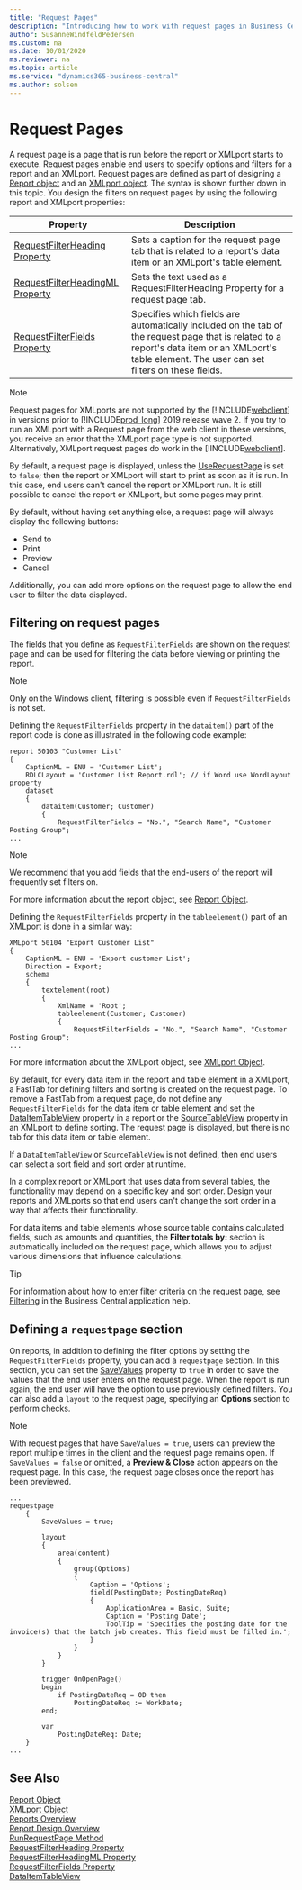 ```yaml
---
title: "Request Pages"
description: "Introducing how to work with request pages in Business Central."
author: SusanneWindfeldPedersen
ms.custom: na
ms.date: 10/01/2020
ms.reviewer: na
ms.topic: article
ms.service: "dynamics365-business-central"
ms.author: solsen
---
```


# Request Pages

A request page is a page that is run before the report or XMLport starts to execute. Request pages enable end users to specify options and filters for a report and an XMLport. Request pages are defined as part of designing a [Report object](devenv-report-object.md) and an [XMLport object](devenv-XMLport-object.md). The syntax is shown further down in this topic. You design the filters on request pages by using the following report and XMLport properties:

|Property|Description|
|--------|-----------|
|[RequestFilterHeading Property](properties/devenv-requestfilterheading-property.md)|Sets a caption for the request page tab that is related to a report's data item or an XMLport's table element.|
|[RequestFilterHeadingML Property](properties/devenv-requestfilterheadingml-property.md)|Sets the text used as a RequestFilterHeading Property for a request page tab.|
|[RequestFilterFields Property](properties/devenv-requestfilterfields-property.md)|Specifies which fields are automatically included on the tab of the request page that is related  to a report's data item or an XMLport's table element. The user can set filters on these fields. |

> [!NOTE]  
> Request pages for XMLports are not supported by the [!INCLUDE[webclient](includes/webclient.md)] in versions prior to [!INCLUDE[prod_long](includes/prod_long.md)] 2019 release wave 2. If you try to run an XMLport with a Request page from the web client in these versions, you receive an error that the XMLport page type is not supported. Alternatively, XMLport request pages do work in the [!INCLUDE[webclient](includes/nav_windows_md.md)].

By default, a request page is displayed, unless the [UseRequestPage](properties/devenv-userequestpage-property.md) is set to `false`; then the report or XMLport will start to print as soon as it is run. In this case, end users can't cancel the report or XMLport run. It is still possible to cancel the report or XMLport, but some pages may print.

By default, without having set anything else, a request page will always display the following buttons:

- Send to
- Print
- Preview
- Cancel

Additionally, you can add more options on the request page to allow the end user to filter the data displayed. 

## <a name="FilteringRequest"></a> Filtering on request pages

The fields that you define as `RequestFilterFields` are shown on the request page and can be used for filtering the data before viewing or printing the report. 

> [!NOTE]  
> Only on the Windows client, filtering is possible even if `RequestFilterFields` is not set.

Defining the `RequestFilterFields` property in the `dataitem()` part of the report code is done as illustrated in the following code example:  

```AL
report 50103 "Customer List"
{
    CaptionML = ENU = 'Customer List';
    RDLCLayout = 'Customer List Report.rdl'; // if Word use WordLayout property
    dataset
    {
        dataitem(Customer; Customer)
        {
            RequestFilterFields = "No.", "Search Name", "Customer Posting Group";
...
```

> [!NOTE]  
> We recommend that you add fields that the end-users of the report will frequently set filters on.

For more information about the report object, see [Report Object](devenv-report-object.md).

Defining the `RequestFilterFields` property in the `tableelement()` part of an XMLport is done in a similar way:  

```AL
XMLport 50104 "Export Customer List"
{
    CaptionML = ENU = 'Export customer List';
    Direction = Export;
    schema
    {
        textelement(root)
        {
            XmlName = 'Root';
            tableelement(Customer; Customer)
            {
                RequestFilterFields = "No.", "Search Name", "Customer Posting Group";
...
```

For more information about the XMLport object, see [XMLport Object](devenv-XMLport-object.md).

By default, for every data item in the report and table element in a XMLport, a FastTab for defining filters and sorting is created on the request page. To remove a FastTab from a request page, do not define any `RequestFilterFields` for the data item or table element and set the [DataItemTableView](properties/devenv-dataitemtableview-property.md) property in a report or the [SourceTableView](properties/devenv-sourcetableview-XMLports-property.md) property in an XMLport to define sorting. The request page is displayed, but there is no tab for this data item or table element.

If a `DataItemTableView` or `SourceTableView` is not defined, then end users can select a sort field and sort order at runtime.

In a complex report or XMLport that uses data from several tables, the functionality may depend on a specific key and sort order. Design your reports and XMLports so that end users can't change the sort order in a way that affects their functionality.

For data items and table elements whose source table contains calculated fields, such as amounts and quantities, the **Filter totals by:** section is automatically included on the request page, which allows you to adjust various dimensions that influence calculations.

> [!TIP]
> For information about how to enter filter criteria on the request page, see [Filtering](/dynamics365/business-central/ui-enter-criteria-filters#-filtering) in the Business Central application help.


## Defining a `requestpage` section

On reports, in addition to defining the filter options by setting the `RequestFilterFields` property, you can add a `requestpage` section. In this section, you can set the [SaveValues](properties/devenv-savevalues-property.md) property to `true` in order to save the values that the end user enters on the request page. When the report is run again, the end user will have the option to use previously defined filters. You can also add a `layout` to the request page, specifying an **Options** section to perform checks.

> [!NOTE]
> With request pages that have `SaveValues = true`, users can preview the report multiple times in the client and the request page remains open. If `SaveValues = false` or omitted, a **Preview & Close** action appears on the request page. In this case, the request page closes once the report has been previewed. 

```AL
...
requestpage
    {
        SaveValues = true;

        layout
        {
            area(content)
            {
                group(Options)
                {
                    Caption = 'Options';
                    field(PostingDate; PostingDateReq)
                    {
                        ApplicationArea = Basic, Suite;
                        Caption = 'Posting Date';
                        ToolTip = 'Specifies the posting date for the invoice(s) that the batch job creates. This field must be filled in.';
                    }
                }
            }
        }

        trigger OnOpenPage()
        begin
            if PostingDateReq = 0D then
                PostingDateReq := WorkDate;
        end;

        var
            PostingDateReq: Date;
    }
...
```
## See Also
[Report Object](devenv-report-object.md)  
[XMLport Object](devenv-XMLport-object.md)  
[Reports Overview](devenv-reports.md)  
[Report Design Overview](devenv-report-design-overview.md)  
[RunRequestPage Method](methods-auto/report/reportinstance-runrequestpage-method.md)  
[RequestFilterHeading Property](properties/devenv-requestfilterheading-property.md)  
[RequestFilterHeadingML Property](properties/devenv-requestfilterheadingml-property.md)  
[RequestFilterFields Property](properties/devenv-requestfilterfields-property.md)  
[DataItemTableView](properties/devenv-dataitemtableview-property.md)  
